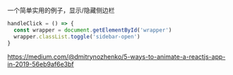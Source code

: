 一个简单实用的例子，显示/隐藏侧边栏

```js
handleClick = () => {
  const wrapper = document.getElementById('wrapper')
  wrapper.classList.toggle('sidebar-open')
}
```

https://medium.com/@dmitrynozhenko/5-ways-to-animate-a-reactjs-app-in-2019-56eb9af6e3bf
